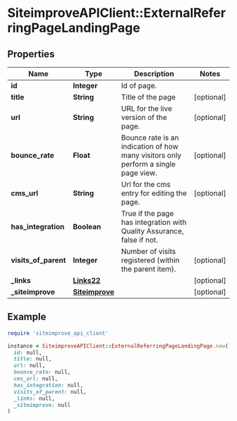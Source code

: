# SiteimproveAPIClient::ExternalReferringPageLandingPage

## Properties

| Name | Type | Description | Notes |
| ---- | ---- | ----------- | ----- |
| **id** | **Integer** | Id of page. |  |
| **title** | **String** | Title of the page | [optional] |
| **url** | **String** | URL for the live version of the page. | [optional] |
| **bounce_rate** | **Float** | Bounce rate is an indication of how many visitors only perform a single page view. | [optional] |
| **cms_url** | **String** | Url for the cms entry for editing the page. | [optional] |
| **has_integration** | **Boolean** | True if the page has integration with Quality Assurance, false if not. |  |
| **visits_of_parent** | **Integer** | Number of visits registered (within the parent item). | [optional] |
| **_links** | [**Links22**](Links22.md) |  | [optional] |
| **_siteimprove** | [**Siteimprove**](Siteimprove.md) |  | [optional] |

## Example

```ruby
require 'siteimprove_api_client'

instance = SiteimproveAPIClient::ExternalReferringPageLandingPage.new(
  id: null,
  title: null,
  url: null,
  bounce_rate: null,
  cms_url: null,
  has_integration: null,
  visits_of_parent: null,
  _links: null,
  _siteimprove: null
)
```


